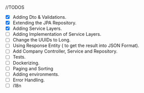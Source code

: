 //TODOS

- [X] Adding Dto & Validations.
- [X] Extending the JPA Repository.
- [X] Adding Service Layers.
- [ ] Adding Implementation of Service Layers.
- [ ] Change the UUIDs to Long.
- [ ] Using Response Entity ( to get the result into JSON Format).
- [ ] Add Company Controller, Service and Repository.
- [ ] Tests.
- [ ] Dockerizing.
- [ ] Paging and Sorting
- [ ] Adding environments.
- [ ] Error Handling.
- [ ] i18n